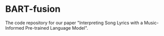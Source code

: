 # BART-fusion
The code repository for our paper "Interpreting Song Lyrics with a Music-Informed Pre-trained Language Model".
